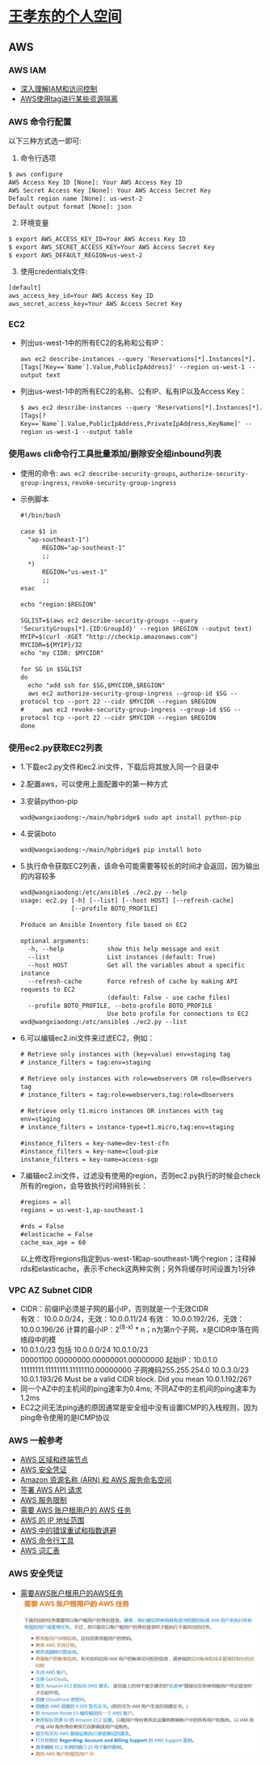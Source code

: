 # [王孝东的个人空间](https://scm-git.github.io/)
## AWS

### AWS IAM
* [深入理解IAM和访问控制](http://www.infoq.com/cn/articles/aws-iam-dive-in)
* [AWS使用tag进行某些资源隔离](http://cloudrender.blog.51cto.com/2091666/1946573)

### AWS 命令行配置
  以下三种方式选一即可:
1. 命令行选项  
  ```
  $ aws configure
  AWS Access Key ID [None]: Your AWS Access Key ID
  AWS Secret Access Key [None]: Your AWS Access Secret Key
  Default region name [None]: us-west-2
  Default output format [None]: json
  ```
2. 环境变量  
  ```
  $ export AWS_ACCESS_KEY_ID=Your AWS Access Key ID
  $ export AWS_SECRET_ACCESS_KEY=Your AWS Access Secret Key
  $ export AWS_DEFAULT_REGION=us-west-2
  ```
3. 使用credentials文件:
  ```
  [default]
  aws_access_key_id=Your AWS Access Key ID
  aws_secret_access_key=Your AWS Access Secret Key
  ```

### EC2
* 列出us-west-1中的所有EC2的名称和公有IP：
  ```
  aws ec2 describe-instances --query 'Reservations[*].Instances[*].[Tags[?Key==`Name`].Value,PublicIpAddress]' --region us-west-1 --output text
  ```
* 列出us-west-1中的所有EC2的名称、公有IP、私有IP以及Access Key：
  ```
  $ aws ec2 describe-instances --query 'Reservations[*].Instances[*].[Tags[?Key==`Name`].Value,PublicIpAddress,PrivateIpAddress,KeyName]' --region us-west-1 --output table
  ```
  
### 使用aws cli命令行工具批量添加/删除安全组inbound列表
* 使用的命令: `aws ec2 describe-security-groups`, `authorize-security-group-ingress`, `revoke-security-group-ingress`
* 示例脚本

  ```shell
  #!/bin/bash
  
  case $1 in
  	"ap-southeast-1")
  		REGION="ap-southeast-1"
  		;;
  	*)
  		REGION="us-west-1"
  		;;
  esac
  
  echo "region:$REGION"
  
  SGLIST=$(aws ec2 describe-security-groups --query 'SecurityGroups[*].{ID:GroupId}' --region $REGION --output text)
  MYIP=$(curl -XGET "http://checkip.amazonaws.com")
  MYCIDR=${MYIP}/32
  echo "my CIDR: $MYCIDR"
  
  for SG in $SGLIST
  do
  	echo "add ssh for $SG,$MYCIDR,$REGION"
  	aws ec2 authorize-security-group-ingress --group-id $SG --protocol tcp --port 22 --cidr $MYCIDR --region $REGION
  # 	aws ec2 revoke-security-group-ingress --group-id $SG --protocol tcp --port 22 --cidr $MYCIDR --region $REGION
  done
  ```
  
### 使用ec2.py获取EC2列表
* 1.下载ec2.py文件和ec2.ini文件，下载后将其放入同一个目录中
* 2.配置aws，可以使用上面配置中的第一种方式
* 3.安装python-pip
  
  ```
  wxd@wangxiaodong:~/main/hpbridge$ sudo apt install python-pip
  ```
  
* 4.安装boto

  ```
  wxd@wangxiaodong:~/main/hpbridge$ pip install boto
  ```
  
* 5.执行命令获取EC2列表，该命令可能需要等较长的时间才会返回，因为输出的内容较多
  
  ```
  wxd@wangxiaodong:/etc/ansible$ ./ec2.py --help
  usage: ec2.py [-h] [--list] [--host HOST] [--refresh-cache]
                [--profile BOTO_PROFILE]
  
  Produce an Ansible Inventory file based on EC2
  
  optional arguments:
    -h, --help            show this help message and exit
    --list                List instances (default: True)
    --host HOST           Get all the variables about a specific instance
    --refresh-cache       Force refresh of cache by making API requests to EC2
                          (default: False - use cache files)
    --profile BOTO_PROFILE, --boto-profile BOTO_PROFILE
                          Use boto profile for connections to EC2
  wxd@wangxiaodong:/etc/ansible$ ./ec2.py --list
  ```
  
* 6.可以编辑ec2.ini文件来过滤EC2，例如：

  ```
  # Retrieve only instances with (key=value) env=staging tag
  # instance_filters = tag:env=staging
  
  # Retrieve only instances with role=webservers OR role=dbservers tag
  # instance_filters = tag:role=webservers,tag:role=dbservers
  
  # Retrieve only t1.micro instances OR instances with tag env=staging
  # instance_filters = instance-type=t1.micro,tag:env=staging
  
  #instance_filters = key-name=dev-test-cfn
  #instance_filters = key-name=cloud-pie
  instance_filters = key-name=access-sgp
  ```

* 7.编辑ec2.ini文件，过滤没有使用的region，否则ec2.py执行的时候会check所有的region，会导致执行时间特别长：

  ```
  #regions = all 
  regions = us-west-1,ap-southeast-1
  
  #rds = False
  #elasticache = False
  cache_max_age = 60
  ```
  以上修改将regions指定到us-west-1和ap-southeast-1两个region；注释掉rds和elasticache，表示不check这两种实例；另外将缓存时间设置为1分钟
  
### VPC AZ Subnet CIDR
* CIDR：前缀IP必须是子网的最小IP，否则就是一个无效CIDR  
  有效： 10.0.0.0/24，无效：10.0.0.11/24
  有效： 10.0.0.192/26，无效：10.0.0.196/26
  计算的最小IP：2<sup>(8-x)</sup> * n；n为第n个子网，x是CIDR中落在网络段中的模
* 10.0.1.0/23 包括 10.0.0.0/24
  10.0.1.0/23
  00001100.00000000.00000001.00000000 起始IP：10.0.1.0
  11111111.11111111.11111110.00000000 子网掩码255.255.254.0
  10.0.3.0/23 
  10.0.1.193/26
  Must be a valid CIDR block. Did you mean 10.0.1.192/26?
* 同一个AZ中的主机间的ping速率为0.4ms; 不同AZ中的主机间的ping速率为1.2ms
* EC2之间无法ping通的原因通常是安全组中没有设置ICMP的入栈规则，因为ping命令使用的是ICMP协议

### AWS 一般参考
* [AWS 区域和终端节点](http://docs.aws.amazon.com/zh_cn/general/latest/gr/rande.html)
* [AWS 安全凭证](http://docs.aws.amazon.com/zh_cn/general/latest/gr/aws-security-credentials.html)
* [Amazon 资源名称 (ARN) 和 AWS 服务命名空间](http://docs.aws.amazon.com/zh_cn/general/latest/gr/aws-arns-and-namespaces.html)
* [签署 AWS API 请求](http://docs.aws.amazon.com/zh_cn/general/latest/gr/signing_aws_api_requests.html)
* [AWS 服务限制](http://docs.aws.amazon.com/zh_cn/general/latest/gr/aws_service_limits.html)
* [需要 AWS 账户根用户的 AWS 任务](http://docs.aws.amazon.com/zh_cn/general/latest/gr/aws_tasks-that-require-root.html)
* [AWS 的 IP 地址范围](http://docs.aws.amazon.com/zh_cn/general/latest/gr/aws-ip-ranges.html)
* [AWS 中的错误重试和指数退避](http://docs.aws.amazon.com/zh_cn/general/latest/gr/api-retries.html)
* [AWS 命令行工具](http://docs.aws.amazon.com/zh_cn/general/latest/gr/GetTheTools.html)
* [AWS 词汇表](http://docs.aws.amazon.com/zh_cn/general/latest/gr/glos-chap.html)

### AWS 安全凭证
* [需要AWS账户根用户的AWS任务](http://docs.aws.amazon.com/zh_cn/general/latest/gr/aws_tasks-that-require-root.html)
  ![根任务截图](./aws_root_tast.png)

  

